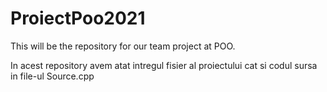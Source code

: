 # ProiectPoo2021

This will be the repository for our team project at POO.

In acest repository avem atat intregul fisier al proiectului cat si codul sursa in file-ul Source.cpp
